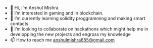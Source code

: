 - 👋 Hi, I’m Anshul Mishra
- 👀 I’m interested in gaming and in blockchain.
- 🌱 I’m currently learning solidity proggramming and making smart contacts
- 💞️ I’m looking to collaborate on hackathons which might help me in developping the new projects and engross my knowledge
- 📫 How to reach me anshulmishra655@gmail.com
<!---
Am121000/Am121000 is a ✨ special ✨ repository because its `README.md` (this file) appears on your GitHub profile.
You can click the Preview link to take a look at your changes.
--->
